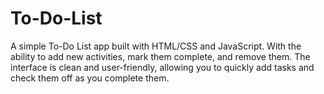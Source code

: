 # To-Do-List
A simple To-Do List app built with HTML/CSS and JavaScript. With the ability to add new activities, mark them complete, and remove them. The interface is clean and user-friendly, allowing you to quickly add tasks and check them off as you complete them. 
